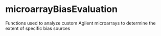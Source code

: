 # microarrayBiasEvaluation
Functions used to analyze custom Agilent microarrays to determine the extent of specific bias sources
